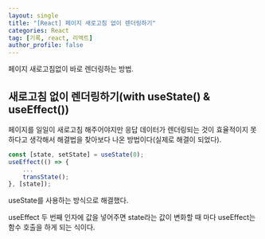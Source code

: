```yaml
---
layout: single
title: "[React] 페이지 새로고침 없이 렌더링하기"
categories: React
tag: [기록, react, 리액트]
author_profile: false
---
```


페이지 새로고침없이 바로 렌더링하는 방법.

## 새로고침 없이 렌더링하기(with useState() & useEffect())

페이지를 일일이 새로고침 해주어야지만 응답 데이터가 렌더링되는 것이 효율적이지 못하다고 생각해서 해결법을 찾아보다 나온 방법이다(실제로 해결이 되었다).

```javascript
const [state, setState] = useState(0);
useEffect(() => {
	...
    transState();
}, [state]);
```

useState를 사용하는 방식으로 해결했다.

useEffect 두 번째 인자에 값을 넣어주면 state라는 값이 변화할 때 마다 useEffect는 함수 호출을 하게 되는 식이다.
